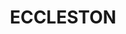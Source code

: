 ---
facts:
- Eccleston is a locality in the Southern Highlands of New South Wales, Australia.
- It is located within the Wingecarribee Shire local government area.
- The area is primarily rural, with a mix of residential properties and agricultural
  land.
- Eccleston is situated close to the town of Sutton Forest.
- The Hume Highway passes near Eccleston, providing access to Sydney and other major
  cities.
- The area experiences a temperate climate with four distinct seasons.
- The landscape features rolling hills and valleys.
- Eccleston is part of the traditional lands of the Gundungurra people.
- The name "Eccleston" likely has British origins.
- The community is known for its rural charm and peaceful atmosphere.
historical_events: []
lastmod: '2025-04-12T08:19:08+00:00'
latitude: -32.3438
layout: suburb
longitude: 151.522527
notable_people: []
postcode: '2311'
state: NSW
title: ECCLESTON
tourist_locations:
- name: Sutton Forest
  url: https://www.visitnsw.com/destinations/country-nsw/southern-highlands/sutton-forest
- name: The Southern Highlands
  url: https://www.visitsouthernhighlands.com.au/
- name: Hume Motorway
- name: Box Vale Walking Track
url: /nsw/eccleston/
---